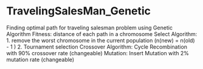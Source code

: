 # TravelingSalesMan_Genetic
Finding optimal path for traveling salesman problem using Genetic Algorithm
Fitness: distance of each path in a chromosome
Select Algorithm: 1. remove the worst chromosome in the current population (n(new) = n(old) - 1 ) 2. Tournament selection
Crossover Algorithm: Cycle Recombination with 90% crossover rate (changeable)
Mutation: Insert Mutation with 2% mutation rate (changeable)



